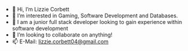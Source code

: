 - 👋 Hi, I’m Lizzie Corbett
- 👀 I’m interested in Gaming, Software Development and Databases.
- 🌱 I am a junior full stack developer looking to gain experience within software development
- 💞️ I’m looking to collaborate on anything!
- 📫 E-Mail: lizzie.corbett04@gmail.com

<!---
Sh4miya/Sh4miya is a ✨ special ✨ repository because its `README.md` (this file) appears on your GitHub profile.
You can click the Preview link to take a look at your changes.
--->
